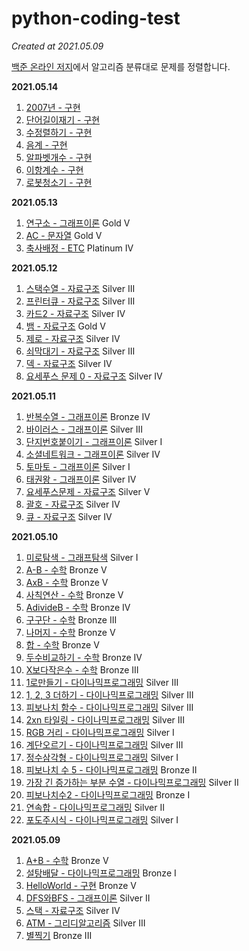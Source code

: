 # python-coding-test

_Created at 2021.05.09_

[백준 온라인 저지](http://boj.kr/)에서 알고리즘 분류대로 문제를 정렬합니다.

**2021.05.14**

1. [2007년 - 구현](./3_구현/1924_2007년.py)
2. [단어길이재기 - 구현](./3_구현/2743_단어길이재기.py)
3. [수정렬하기 - 구현](./3_구현/2750_수정렬하기.py)
4. [음계 - 구현](./3_구현/2920_음계.py)
5. [알파벳개수 - 구현](./3_구현/10808_알파벳개수.py)
6. [이항계수 - 구현](./3_구현/11050_이항계수.py)
7. [로봇청소기 - 구현](./3_구현/14503_로봇청소기.py)

**2021.05.13**

1. [연구소 - 그래프이론](./4_그래프이론/14502_연구소.py) Gold V
2. [AC - 문자열](./6_문자열/5430_AC.py) Gold V
3. [축사배정 - ETC](./etc/2188_축사배정.py) Platinum IV

**2021.05.12**

1. [스택수열 - 자료구조](./5_자료구조/1874_스택수열.py) Silver III
2. [프린터큐 - 자료구조](./5_자료구조/1966_프린터큐.py) Silver III
3. [카드2 - 자료구조](./5_자료구조/2164_카드2.py) Silver IV
4. [뱀 - 자료구조](./5_자료구조/3190_뱀.py) Gold V
5. [제로 - 자료구조](./5_자료구조/10733_제로.py) Silver IV
6. [쇠막대기 - 자료구조](./5_자료구조/10799_쇠막대기.py) Silver III
7. [덱 - 자료구조](./5_자료구조/10866_덱.py) Silver IV
8. [요세푸스 문제 0 - 자료구조](./5_자료구조/11866_요세푸스문제0.py) Silver IV

**2021.05.11**

1. [반복수열 - 그래프이론](./4_그래프이론/2331_반복수열.py) Bronze IV
2. [바이러스 - 그래프이론](./4_그래프이론/2606_바이러스.py) Silver III
3. [단지번호붙이기 - 그래프이론](./4_그래프이론/2667_단지번호붙이기.py) Silver I
4. [소셜네트워크 - 그래프이론](./4_그래프이론/3098_소셜네트워크.py) Silver IV
5. [토마토 - 그래프이론](./4_그래프이론/7576_토마토.py) Silver I
6. [태권왕 - 그래프이론](./4_그래프이론/14562_태권왕.py) Silver IV
7. [요세푸스문제 - 자료구조](./5_자료구조/1158_요세푸스문제.py) Silver V
8. [괄호 - 자료구조](./5_자료구조/9012_괄호.py) Silver IV
9. [큐 - 자료구조](./5_자료구조/10845_큐.py) Silver IV

**2021.05.10**

1. [미로탐색 - 그래프탐색](./8_그래프탐색/2178_미로탐색.py) Silver I
2. [A-B - 수학](./1_수학/1001_A-B.py) Bronze V
3. [AxB - 수학](./1_수학/10998_AxB.py) Bronze V
4. [사칙연산 - 수학](./1_수학/10869_사칙연산.py) Bronze V
5. [AdivideB - 수학](./1_수학/1008_AdivideB.py) Bronze IV
6. [구구단 - 수학](./1_수학/2739_구구단.py) Bronze III
7. [나머지 - 수학](./1_수학/10430_나머지.py) Bronze V
8. [합 - 수학](./1_수학/8393_합.py) Bronze V
9. [두수비교하기 - 수학](./1_수학/1330_두수비교하기.py) Bronze IV
10. [X보다작은수 - 수학](./1_수학/10871_X보다작은수.py) Bronze III
11. [1로만들기 - 다이나믹프로그래밍](./2_다이나믹프로그래밍/1463_1로만드기.py) Silver III
12. [1, 2, 3 더하기 - 다이나믹프로그래밍](./2_다이나믹프로그래밍/9095_1,2,3더하기.py) Silver III
13. [피보나치 함수 - 다이나믹프로그래밍](./2_다이나믹프로그래밍/1003_피보나치함수.py) Silver III
14. [2xn 타일링 - 다이나믹프로그래밍](./2_다이나믹프로그래밍/11726_2xn타일링.py) Silver III
15. [RGB 거리 - 다이나믹프로그래밍](./2_다이나믹프로그래밍/1149_RGB거리.py) Silver I
16. [계단오르기 - 다이나믹프로그래밍](./2_다이나믹프로그래밍/2579_계단오르기.py) Silver III
17. [정수삼각형 - 다이나믹프로그래밍](./2_다이나믹프로그래밍/1932_정수삼각형.py) Silver I
18. [피보나치 수 5 - 다이나믹프로그래밍](./2_다이나믹프로그래밍/10870_피보나치수5.py) Bronze II
19. [가장 긴 증가하는 부분 수열 - 다이나믹프로그래밍](./2_다이나믹프로그래밍/11053_가장긴증가하는부분수열.py) Silver II
20. [피보나치수2 - 다이나믹프로그래밍](./2_다이나믹프로그래밍/2748_피보나치수2.py) Bronze I
21. [연속합 - 다이나믹프로그래밍](./2_다이나믹프로그래밍/1912_연속합.py) Silver II
22. [포도주시식 - 다이나믹프로그래밍](./2_다이나믹프로그래밍/2156_포도주시식.py) Silver I

**2021.05.09**

1. [A+B - 수학](./1_수학/1000_A+B.py) Bronze V
2. [설탕배달 - 다이나믹프로그래밍](./2_다이나믹프로그래밍/2839_설탕배달.py) Bronze I
3. [HelloWorld - 구현](./3_구현/2557_HelloWorld.py) Bronze V
4. [DFS와BFS - 그래프이론](./4_그래프이론/1260_DFS와BFS.py) Silver II
5. [스택 - 자료구조](./5_자료구조/10828_스택.py) Silver IV
6. [ATM - 그리디알고리즘](./7_그리디알고리즘/11399_ATM.py) Silver III
7. [별찍기](./6_문자열/2438_별찍기.py) Bronze III
